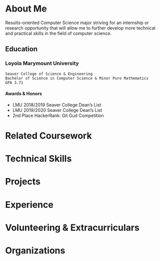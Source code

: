 # About Me

Results-oriented Computer Science major striving for an internship or research opportunity that will allow me to further develop more technical and practical skills in the field of computer science. 

## Education

### **Loyola Marymount University**
```
Seaver College of Science & Engineering
Bachelor of Science in Computer Science & Minor Pure Mathematics
GPA 3.71
```
#### **Awards & Honors**
* LMU 2018/2019 Seaver College Dean’s List
* LMU 2019/2020 Seaver College Dean’s List
* 2nd Place HackerRank: Git Gud Competition 

# Related Coursework

# Technical Skills

# Projects

# Experience

# Volunteering & Extracurriculars

# Organizations


